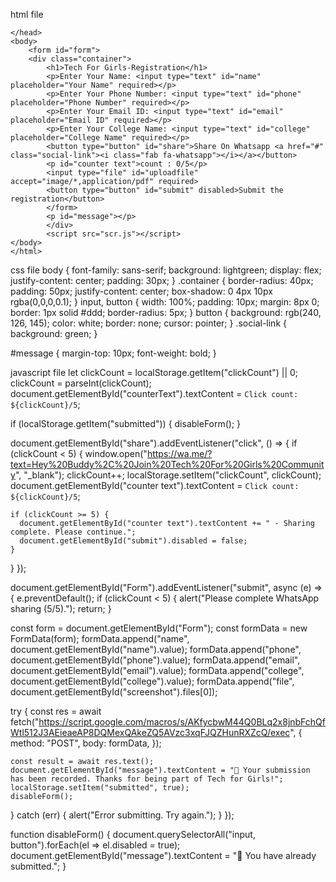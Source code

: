 html file
<!DOCTYPE html>
<html lang="em">
    <head>
        <title>Tech for girls community</title>
        <link rel="stylesheet" href="stp.css"/>
    <link
      rel="stylesheet"
      href="https://cdnjs.cloudflare.com/ajax/libs/font-awesome/6.4.0/css/all.min.css"
    />
  
    </head>
    <body>
        <form id="form">
        <div class="container">
            <h1>Tech For Girls-Registration</h1>
            <p>Enter Your Name: <input type="text" id="name" placeholder="Your Name" required></p>
            <p>Enter Your Phone Number: <input type="text" id="phone" placeholder="Phone Number" required></p>
            <p>Enter Your Email ID: <input type="text" id="email" placeholder="Email ID" required></p>
            <p>Enter Your College Name: <input type="text" id="college" placeholder="College Name" required></p>
            <button type="button" id="share">Share On Whatsapp <a href="#" class="social-link"><i class="fab fa-whatsapp"></i></a></button>
            <p id="counter text">count : 0/5</p>
            <input type="file" id="uploadfile" accept="image/*,application/pdf" required>
            <button type="button" id="submit" disabled>Submit the registration</button>
            </form>
            <p id="message"></p>
            </div>
            <script src="scr.js"></script>
    </body>
    </html>

css file
body {
 font-family: sans-serif;
 background: lightgreen;
 display: flex;
 justify-content: center;
 padding: 30px;
}
.container {
    border-radius: 40px;
    padding: 50px;
    justify-content: center;
    box-shadow: 0 4px 10px rgba(0,0,0,0.1);
}
input, button {
  width: 100%;
  padding: 10px;
  margin: 8px 0;
  border: 1px solid #ddd;
  border-radius: 5px;
}
button {
  background: rgb(240, 126, 145);
  color: white;
  border: none;
  cursor: pointer;
}
.social-link {
    background: green;
    }

   #message {
  margin-top: 10px;
  font-weight: bold;
}

javascript file
let clickCount = localStorage.getItem("clickCount") || 0;
clickCount = parseInt(clickCount);
document.getElementById("counterText").textContent = `Click count: ${clickCount}/5`;

if (localStorage.getItem("submitted")) {
  disableForm();
}

document.getElementById("share").addEventListener("click", () => {
  if (clickCount < 5) {
    window.open("https://wa.me/?text=Hey%20Buddy%2C%20Join%20Tech%20For%20Girls%20Community", "_blank");
    clickCount++;
    localStorage.setItem("clickCount", clickCount);
    document.getElementById("counter text").textContent = `Click count: ${clickCount}/5`;

    if (clickCount >= 5) {
      document.getElementById("counter text").textContent += " - Sharing complete. Please continue.";
      document.getElementById("submit").disabled = false;
    }
  }
});

document.getElementById("Form").addEventListener("submit", async (e) => {
  e.preventDefault();
  if (clickCount < 5) {
    alert("Please complete WhatsApp sharing (5/5).");
    return;
  }

  const form = document.getElementById("Form");
  const formData = new FormData(form);
  formData.append("name", document.getElementById("name").value);
  formData.append("phone", document.getElementById("phone").value);
  formData.append("email", document.getElementById("email").value);
  formData.append("college", document.getElementById("college").value);
  formData.append("file", document.getElementById("screenshot").files[0]);

  try {
    const res = await fetch("https://script.google.com/macros/s/AKfycbwM44Q0BLq2x8jnbFchQfWtl512J3AEieaeAP8DQMexQAkeZQ5AVzc3xqFJQZHunRXZcQ/exec", {
      method: "POST",
      body: formData,
    });

    const result = await res.text();
    document.getElementById("message").textContent = "🎉 Your submission has been recorded. Thanks for being part of Tech for Girls!";
    localStorage.setItem("submitted", true);
    disableForm();
  } catch (err) {
    alert("Error submitting. Try again.");
  }
});

function disableForm() {
  document.querySelectorAll("input, button").forEach(el => el.disabled = true);
  document.getElementById("message").textContent = "🎉 You have already submitted.";
}
